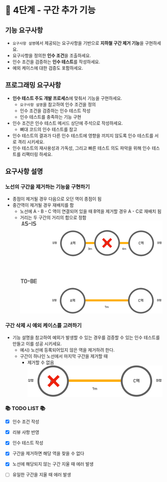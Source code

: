 # 🚀 4단계 - 구간 추가 기능

## 기능 요구사항
- `요구사항 설명`에서 제공되는 요구사항을 기반으로 **지하철 구간 제거 기능**을 구현하세요.
- 요구사항을 정의한 **인수 조건**을 조출하세요.
- 인수 조건을 검증하는 **인수 테스트**를 작성하세요.
- 예외 케이스에 대한 검증도 포함하세요.

## 프로그래밍 요구사항
- **인수 테스트 주도 개발 프로세스**에 맞춰서 기능을 구현하세요.
  - `요구사항 설명`을 참고하여 인수 조건을 정의
  - 인수 조건을 검증하는 인수 테스트 작성
  - 인수 테스트를 충족하는 기능 구현
- 인수 조건은 인수 테스트 메서드 상단에 주석으로 작성하세요.
  - 뼈대 코드의 인수 테스트를 참고
- 인수 테스트의 결과가 다른 인수 테스트에 영향을 끼치지 않도록 인수 테스트를 서로 격리 시키세요.
- 인수 테스트의 재사용성과 가독성, 그리고 빠른 테스트 의도 파악을 위해 인수 테스트를 리팩터링 하세요.

## 요구사항 설명
### 노선의 구간을 제거하는 기능을 구현하기
- 종점이 제거될 경우 다음으로 오던 역이 종점이 됨
- 중간역이 제거될 경우 재배치를 함
  - 노선에 A - B - C 역이 연결되어 있을 때 B역을 제거할 경우 A - C로 재배치 됨
  - 거리는 두 구간의 거리의 합으로 정함
![step4_image1](image/step4_image1.png)

### 구간 삭제 시 예외 케이스를 고려하기
- 기능 설명을 참고하여 예외가 발생할 수 있는 경우를 검증할 수 있는 인수 테스트를 만들고 이를 성공 시키세요.
  - 예시) 노선에 등록되어있지 않은 역을 제거하려 한다.
  - 구간이 하나인 노선에서 마지막 구간을 제거할 때
    - 제거할 수 없음
![step4_image2](image/step4_image2.png)

### 📚 TODO LIST 📚
- [x] 인수 조건 작성
- [x] 리뷰 사항 반영
- [x] 인수 테스트 작성
- [x] 구간을 제거하면 해당 역을 찾을 수 없다
- [x] 노선에 해당되지 않는 구간 지울 때 에러 발생
- [ ] 유일한 구간을 지울 때 에러 발생

